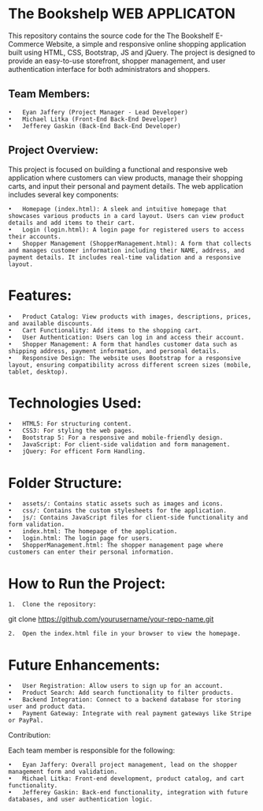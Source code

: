 # **The Bookshelp WEB APPLICATON**

This repository contains the source code for the The Bookshelf E-Commerce Website, a simple and responsive online shopping application built using HTML, CSS, Bootstrap, JS and jQuery. The project is designed to provide an easy-to-use storefront, shopper management, and user authentication interface for both administrators and shoppers.

## Team Members:

	•	Eyan Jaffery (Project Manager - Lead Developer)
	•	Michael Litka (Front-End Back-End Developer)
	•	Jefferey Gaskin (Back-End Back-End Developer)

## Project Overview:

This project is focused on building a functional and responsive web application where customers can view products, manage their shopping carts, and input their personal and payment details. The web application includes several key components:

	•	Homepage (index.html): A sleek and intuitive homepage that showcases various products in a card layout. Users can view product details and add items to their cart.
	•	Login (login.html): A login page for registered users to access their accounts.
	•	Shopper Management (ShopperManagement.html): A form that collects and manages customer information including their NAME, address, and payment details. It includes real-time validation and a responsive layout.

# Features:

	•	Product Catalog: View products with images, descriptions, prices, and available discounts.
	•	Cart Functionality: Add items to the shopping cart.
	•	User Authentication: Users can log in and access their account.
	•	Shopper Management: A form that handles customer data such as shipping address, payment information, and personal details.
	•	Responsive Design: The website uses Bootstrap for a responsive layout, ensuring compatibility across different screen sizes (mobile, tablet, desktop).

# Technologies Used:

	•	HTML5: For structuring content.
	•	CSS3: For styling the web pages.
	•	Bootstrap 5: For a responsive and mobile-friendly design.
	•	JavaScript: For client-side validation and form management.
 	•	jQuery: For efficent Form Handling.

# Folder Structure:

	•	assets/: Contains static assets such as images and icons.
	•	css/: Contains the custom stylesheets for the application.
	•	js/: Contains JavaScript files for client-side functionality and form validation.
	•	index.html: The homepage of the application.
	•	login.html: The login page for users.
	•	ShopperManagement.html: The shopper management page where customers can enter their personal information.

# How to Run the Project:

	1.	Clone the repository:

git clone https://github.com/yourusername/your-repo-name.git

	2.	Open the index.html file in your browser to view the homepage.

# Future Enhancements:

	•	User Registration: Allow users to sign up for an account.
	•	Product Search: Add search functionality to filter products.
	•	Backend Integration: Connect to a backend database for storing user and product data.
	•	Payment Gateway: Integrate with real payment gateways like Stripe or PayPal.

Contribution:

Each team member is responsible for the following:

	•	Eyan Jaffery: Overall project management, lead on the shopper management form and validation.
	•	Michael Litka: Front-end development, product catalog, and cart functionality.
	•	Jefferey Gaskin: Back-end functionality, integration with future databases, and user authentication logic.
